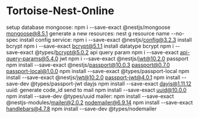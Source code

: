 # Tortoise-Nest-Online
setup database mongoose:
npm i --save-exact @nestjs/mongoose mongoose@8.5.1
generate a new resources:
nest g resource name --no-spec
install config service:
npm i --save-exact @nestjs/config@3.2.3
install bcrypt
npm i --save-exact bcrypt@5.1.1
install datatype bcrypt
npm i --save-exact @types/bcrypt@5.0.2
api query param
npm i --save-exact api-query-params@5.4.0
jwt
npm i --save-exact @nestjs/jwt@10.2.0
passport
npm install --save-exact @nestjs/passport@10.0.3 passport@0.7.0 passport-local@1.0.0
npm install --save-exact @types/passport-local
npm install --save-exact @nestjs/jwt@10.2.0 passport-jwt@4.0.1
npm install --save-dev @types/passport-jwt
dayjs
npm install --save-exact dayjs@1.11.12
uuid: generate code_id send to mail
npm install --save-exact uuid@10.0.0
npm install --save-dev @types/uuid
mailer:
npm install --save-exact @nestjs-modules/mailer@2.0.2 nodemailer@6.9.14
npm install --save-exact handlebars@4.7.8
npm install --save-dev @types/nodemailer



